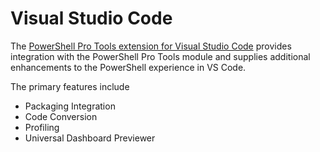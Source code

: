 # Visual Studio Code

The [PowerShell Pro Tools extension for Visual Studio Code](https://marketplace.visualstudio.com/items?itemName=ironmansoftware.powershellprotools) provides integration with the PowerShell Pro Tools module and supplies additional enhancements to the PowerShell experience in VS Code. 

The primary features include

* Packaging Integration 
* Code Conversion 
* Profiling 
* Universal Dashboard Previewer


